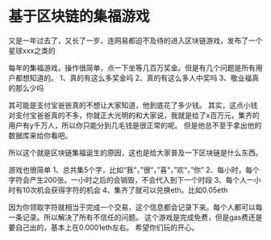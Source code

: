 # 基于区块链的集福游戏

又是一年过去了，又长了一岁，连网易都迫不及待的进入区块链游戏，发布了一个星球xxx之类的

每年的集福游戏，操作很简单，点一下坐等几百万奖金。但是有几个问题是所有用户都想知道的。
1、真的有这么多奖金吗
2、真的有这么多人中奖吗
3、敬业福真的那么少吗

其可能是支付宝爸爸真的不想让大家知道，他到底花了多少钱。
其实，这点小钱对支付宝爸爸真的不多，你就正大光明的和大家说，我就是给了x百万元，集齐的用户有y千万人，所以你只能分到几毛钱是很正常的呢。
但是他总不至于拿出他的数据库来给你看吧。

所以这个就是区块链集福诞生的原因，这也是给大家普及一下区块链是什么东西。

游戏也很简单
1、总共集5个字，比如“我“，”很“，”喜“，”欢“，”你”
2、每小时，每个字符会产生200张。一小时之后的会销毁，不会代入到下一个时段
3、每个人一小时有10次机会获得字符的机会
4、集齐了就可以兑换eth。比如0.05eth

因为你领取字符就相当于完成一个交易，这个信息都会记录下来。每个人都可以每一条记录。所以解决了所有不信任的问题。
这个游戏是完成免费，但是gas费还是要自己出的，基本上在0.0001eth左右。
希望你们玩的开心。
